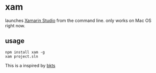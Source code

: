 # xam

launches [Xamarin Studio](http://xamarin.com/studio) from the command line. only works on Mac OS right now.

## usage

```
npm install xam -g
xam project.sln
```

This is a inspired by [bkts](https://github.com/maxogden/bkts)